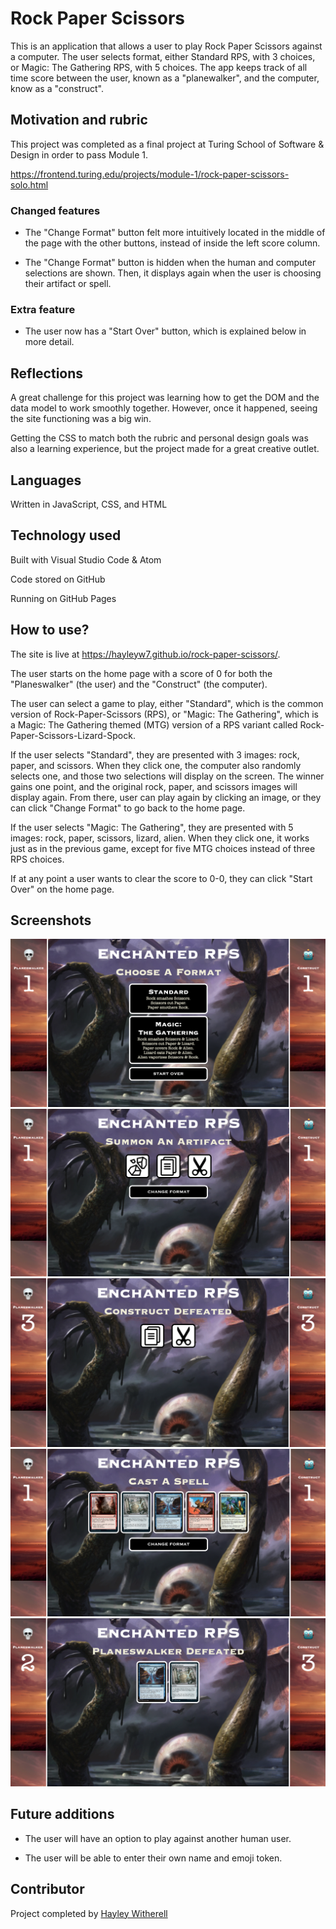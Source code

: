 # Rock Paper Scissors

This is an application that allows a user to play Rock Paper Scissors against a computer. The user selects format, either Standard RPS, with 3 choices, or Magic: The Gathering RPS, with 5 choices. The app keeps track of all time score between the user, known as a "planewalker", and the computer, know as a "construct".

## Motivation and rubric

This project was completed as a final project at Turing School of Software & Design in order to pass Module 1.

https://frontend.turing.edu/projects/module-1/rock-paper-scissors-solo.html

### Changed features

* The "Change Format" button felt more intuitively located in the middle of the page with the other buttons, instead of inside the left score column.

* The "Change Format" button is hidden when the human and computer selections are shown. Then, it displays again when the user is choosing their artifact or spell.

### Extra feature

* The user now has a "Start Over" button, which is explained below in more detail.

## Reflections

A great challenge for this project was learning how to get the DOM and the data model to work smoothly together. However, once it happened, seeing the site functioning was a big win.

Getting the CSS to match both the rubric and personal design goals was also a learning experience, but the project made for a great creative outlet.

## Languages

Written in JavaScript, CSS, and HTML

## Technology used

Built with Visual Studio Code & Atom

Code stored on GitHub

Running on GitHub Pages

## How to use?

The site is live at https://hayleyw7.github.io/rock-paper-scissors/.

The user starts on the home page with a score of 0 for both the "Planeswalker" (the user) and the "Construct" (the computer).

The user can select a game to play, either "Standard", which is the common version of Rock-Paper-Scissors (RPS), or "Magic: The Gathering", which is a Magic: The Gathering themed (MTG) version of a RPS variant called Rock-Paper-Scissors-Lizard-Spock.

If the user selects "Standard", they are presented with 3 images: rock, paper, and scissors. When they click one, the computer also randomly selects one, and those two selections will display on the screen. The winner gains one point, and the original rock, paper, and scissors images will display again. From there, user can play again by clicking an image, or they can click "Change Format" to go back to the home page.

If the user selects "Magic: The Gathering", they are presented with 5 images: rock, paper, scissors, lizard, alien. When they click one, it works just as in the previous game, except for five MTG choices instead of three RPS choices.

If at any point a user wants to clear the score to 0-0, they can click "Start Over" on the home page.

## Screenshots

![Home](assets/ss-home.png)
![Rock-Paper-Scissors Game](assets/ss-rps-game.png)
![Rock-Paper-Scissors Selections](assets/ss-rps-selections.png)
![Magic: The Gathering Game](assets/ss-mtg-game.png)
![Magic: The Gathering Selections](assets/ss-mtg-selections.png)

## Future additions

* The user will have an option to play against another human user.

* The user will be able to enter their own name and emoji token.

## Contributor

Project completed by [Hayley Witherell](https://github.com/hayleyw7)